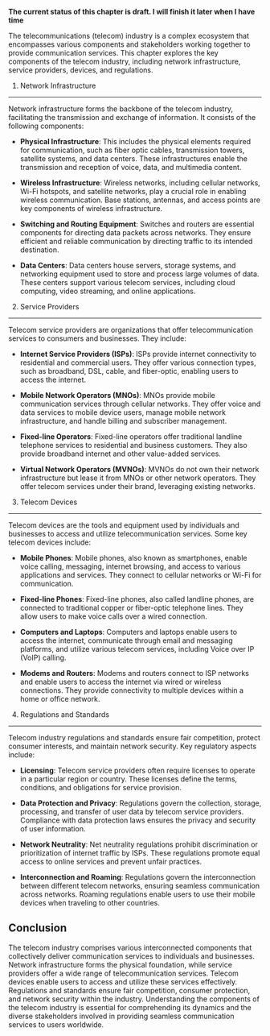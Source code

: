 **The current status of this chapter is draft. I will finish it later when I have time**

The telecommunications (telecom) industry is a complex ecosystem that encompasses various components and stakeholders working together to provide communication services. This chapter explores the key components of the telecom industry, including network infrastructure, service providers, devices, and regulations.

1. Network Infrastructure
-------------------------

Network infrastructure forms the backbone of the telecom industry, facilitating the transmission and exchange of information. It consists of the following components:

* **Physical Infrastructure**: This includes the physical elements required for communication, such as fiber optic cables, transmission towers, satellite systems, and data centers. These infrastructures enable the transmission and reception of voice, data, and multimedia content.

* **Wireless Infrastructure**: Wireless networks, including cellular networks, Wi-Fi hotspots, and satellite networks, play a crucial role in enabling wireless communication. Base stations, antennas, and access points are key components of wireless infrastructure.

* **Switching and Routing Equipment**: Switches and routers are essential components for directing data packets across networks. They ensure efficient and reliable communication by directing traffic to its intended destination.

* **Data Centers**: Data centers house servers, storage systems, and networking equipment used to store and process large volumes of data. These centers support various telecom services, including cloud computing, video streaming, and online applications.

2. Service Providers
--------------------

Telecom service providers are organizations that offer telecommunication services to consumers and businesses. They include:

* **Internet Service Providers (ISPs)**: ISPs provide internet connectivity to residential and commercial users. They offer various connection types, such as broadband, DSL, cable, and fiber-optic, enabling users to access the internet.

* **Mobile Network Operators (MNOs)**: MNOs provide mobile communication services through cellular networks. They offer voice and data services to mobile device users, manage mobile network infrastructure, and handle billing and subscriber management.

* **Fixed-line Operators**: Fixed-line operators offer traditional landline telephone services to residential and business customers. They also provide broadband internet and other value-added services.

* **Virtual Network Operators (MVNOs)**: MVNOs do not own their network infrastructure but lease it from MNOs or other network operators. They offer telecom services under their brand, leveraging existing networks.

3. Telecom Devices
------------------

Telecom devices are the tools and equipment used by individuals and businesses to access and utilize telecommunication services. Some key telecom devices include:

* **Mobile Phones**: Mobile phones, also known as smartphones, enable voice calling, messaging, internet browsing, and access to various applications and services. They connect to cellular networks or Wi-Fi for communication.

* **Fixed-line Phones**: Fixed-line phones, also called landline phones, are connected to traditional copper or fiber-optic telephone lines. They allow users to make voice calls over a wired connection.

* **Computers and Laptops**: Computers and laptops enable users to access the internet, communicate through email and messaging platforms, and utilize various telecom services, including Voice over IP (VoIP) calling.

* **Modems and Routers**: Modems and routers connect to ISP networks and enable users to access the internet via wired or wireless connections. They provide connectivity to multiple devices within a home or office network.

4. Regulations and Standards
----------------------------

Telecom industry regulations and standards ensure fair competition, protect consumer interests, and maintain network security. Key regulatory aspects include:

* **Licensing**: Telecom service providers often require licenses to operate in a particular region or country. These licenses define the terms, conditions, and obligations for service provision.

* **Data Protection and Privacy**: Regulations govern the collection, storage, processing, and transfer of user data by telecom service providers. Compliance with data protection laws ensures the privacy and security of user information.

* **Network Neutrality**: Net neutrality regulations prohibit discrimination or prioritization of internet traffic by ISPs. These regulations promote equal access to online services and prevent unfair practices.

* **Interconnection and Roaming**: Regulations govern the interconnection between different telecom networks, ensuring seamless communication across networks. Roaming regulations enable users to use their mobile devices when traveling to other countries.

Conclusion
----------

The telecom industry comprises various interconnected components that collectively deliver communication services to individuals and businesses. Network infrastructure forms the physical foundation, while service providers offer a wide range of telecommunication services. Telecom devices enable users to access and utilize these services effectively. Regulations and standards ensure fair competition, consumer protection, and network security within the industry. Understanding the components of the telecom industry is essential for comprehending its dynamics and the diverse stakeholders involved in providing seamless communication services to users worldwide.
